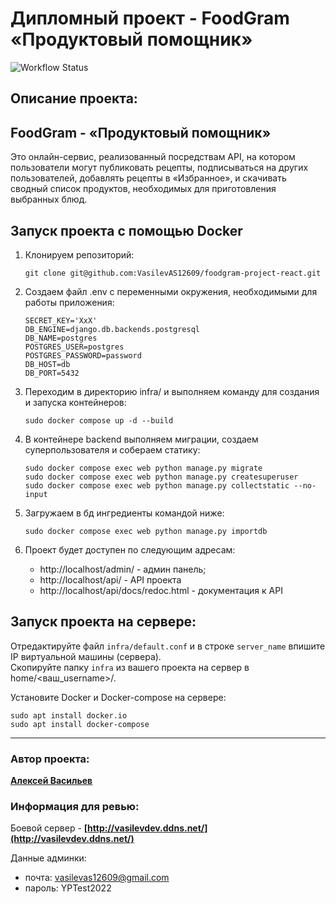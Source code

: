 # Дипломный проект - FoodGram «Продуктовый помощник»

![Workflow Status](https://github.com/VasilevAS12609/foodgram-project-react/actions/workflows/main.yml/badge.svg)

## Описание проекта:
## FoodGram - «Продуктовый помощник»

Это онлайн-сервис, реализованный посредствам API, на котором пользователи могут публиковать рецепты, подписываться на других пользователей, добавлять рецепты в «Избранное», и скачивать сводный список продуктов, необходимых для приготовления выбранных блюд.

## Запуск проекта с помощью Docker

1. Клонируем репозиторий:

    ```
    git clone git@github.com:VasilevAS12609/foodgram-project-react.git
    ```

2. Создаем файл .env с переменными окружения, необходимыми для работы приложения:

    ```
   SECRET_KEY='XxX'
   DB_ENGINE=django.db.backends.postgresql
   DB_NAME=postgres
   POSTGRES_USER=postgres
   POSTGRES_PASSWORD=password
   DB_HOST=db
   DB_PORT=5432
    ```

3. Переходим в директорию infra/ и выполняем команду для создания и запуска контейнеров:
    ```
    sudo docker compose up -d --build
    ```

4. В контейнере backend выполняем миграции, создаем суперпользователя и собераем статику:

    ```
    sudo docker compose exec web python manage.py migrate
    sudo docker compose exec web python manage.py createsuperuser
    sudo docker compose exec web python manage.py collectstatic --no-input 
    ```

5. Загружаем в бд ингредиенты командой ниже:

    ```
    sudo docker compose exec web python manage.py importdb
    ```

6. Проект будет доступен по следующим адресам:
    -  http://localhost/admin/ - админ панель;
    -  http://localhost/api/ - API проекта
    -  http://localhost/api/docs/redoc.html - документация к API

## Запуск проекта на сервере:

Отредактируйте файл `infra/default.conf` и в строке `server_name` впишите IP виртуальной машины (сервера).  
Скопируйте папку `infra` из вашего проекта на сервер в home/<ваш_username>/.

Установите Docker и Docker-compose на сервере:
```
sudo apt install docker.io
sudo apt install docker-compose
```

---
### Автор проекта:
**[Алексей Васильев](https://github.com/VasilevAS12609)**
### Информация для ревью:
Боевой сервер - **[http://vasilevdev.ddns.net/](http://vasilevdev.ddns.net/)**

Данные админки:
 - почта: vasilevas12609@gmail.com
 - пароль: YPTest2022
